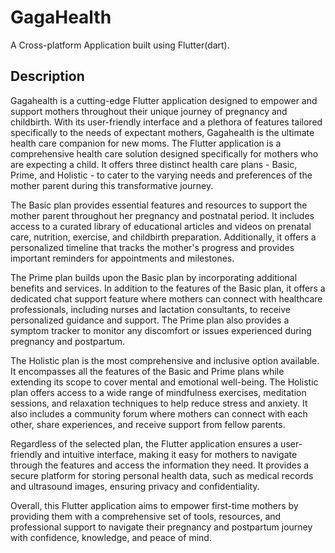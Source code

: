 # GagaHealth

A Cross-platform Application built using Flutter(dart).

## Description

Gagahealth is a cutting-edge Flutter application designed to empower and support mothers throughout their unique journey of pregnancy and childbirth. With its user-friendly interface and a plethora of features tailored specifically to the needs of expectant mothers, Gagahealth is the ultimate health care companion for new moms.
The Flutter application is a comprehensive health care solution designed specifically for mothers who are expecting a child. It offers three distinct health care plans - Basic, Prime, and Holistic - to cater to the varying needs and preferences of the mother parent during this transformative journey.

The Basic plan provides essential features and resources to support the mother parent throughout her pregnancy and postnatal period. It includes access to a curated library of educational articles and videos on prenatal care, nutrition, exercise, and childbirth preparation. Additionally, it offers a personalized timeline that tracks the mother's progress and provides important reminders for appointments and milestones.

The Prime plan builds upon the Basic plan by incorporating additional benefits and services. In addition to the features of the Basic plan, it offers a dedicated chat support feature where mothers can connect with healthcare professionals, including nurses and lactation consultants, to receive personalized guidance and support. The Prime plan also provides a symptom tracker to monitor any discomfort or issues experienced during pregnancy and postpartum.

The Holistic plan is the most comprehensive and inclusive option available. It encompasses all the features of the Basic and Prime plans while extending its scope to cover mental and emotional well-being. The Holistic plan offers access to a wide range of mindfulness exercises, meditation sessions, and relaxation techniques to help reduce stress and anxiety. It also includes a community forum where mothers can connect with each other, share experiences, and receive support from fellow parents.

Regardless of the selected plan, the Flutter application ensures a user-friendly and intuitive interface, making it easy for mothers to navigate through the features and access the information they need. It provides a secure platform for storing personal health data, such as medical records and ultrasound images, ensuring privacy and confidentiality.

Overall, this Flutter application aims to empower first-time mothers by providing them with a comprehensive set of tools, resources, and professional support to navigate their pregnancy and postpartum journey with confidence, knowledge, and peace of mind.
